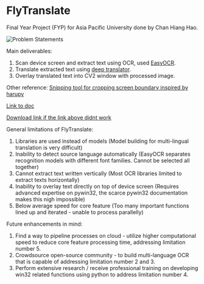 # FlyTranslate

Final Year Project (FYP) for Asia Pacific University done by Chan Hiang Hao.

![Problem Statements](https://github.com/chanhh01/FlyTranslate/assets/84566394/8cd8002e-e494-4862-8194-4e2df3a84d50)

Main deliverables:
1. Scan device screen and extract text using OCR, used [EasyOCR](https://github.com/JaidedAI/EasyOCR).
2. Translate extracted text using [deep translator](https://github.com/nidhaloff/deep-translator).
3. Overlay translated text into CV2 window with processed image.

Other reference:
[Snipping tool for cropping screen boundary inspired by](https://github.com/harupy/snipping-tool/tree/master) [harupy](https://github.com/harupy)

[Link to doc](https://cloudmails-my.sharepoint.com/:w:/g/personal/tp055637_mail_apu_edu_my/EbJZWb5KOJpOgm-Q9kTi2LgB5Wb13L3raIebHM2vqShQUw?e=aMBvq0)

[Download link if the link above didnt work](https://github.com/chanhh01/FlyTranslate/files/12816943/FYP_Doc.docx)


General limitations of FlyTranslate:
1. Libraries are used instead of models (Model building for multi-lingual translation is very difficult)
2. Inability to detect source language automatically (EasyOCR separates recognition models with different font families. Cannot be selected all together)
3. Cannot extract text written vertically (Most OCR libraries limited to extract texts horizontally)
4. Inability to overlay text directly on top of device screen (Requires advanced expertise on pywin32, the scarce pywin32 documentation makes this nigh impossible)
5. Below average speed for core feature (Too many important functions lined up and iterated - unable to process parallelly)


Future enhancements in mind:
1. Find a way to pipeline processes on cloud - utilize higher computational speed to reduce core feature processing time, addressing limitation number 5.
2. Crowdsource open-source community - to build multi-language OCR that is capable of addressing limitation number 2 and 3.
3. Perform extensive research / receive professional training on developing win32 related functions using python to address limitation number 4.
